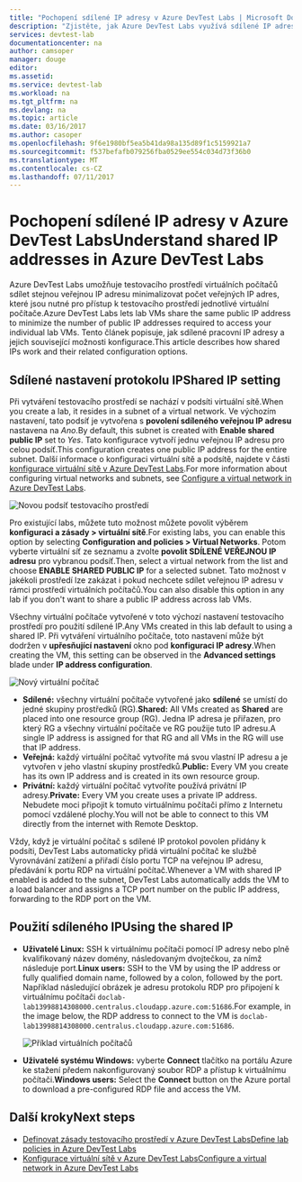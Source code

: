 ```yaml
---
title: "Pochopení sdílené IP adresy v Azure DevTest Labs | Microsoft Docs"
description: "Zjistěte, jak Azure DevTest Labs využívá sdílené IP adresy, chcete-li minimalizovat veřejné IP adresy, které jsou nutné pro přístup k testovacího prostředí virtuálních počítačů."
services: devtest-lab
documentationcenter: na
author: camsoper
manager: douge
editor: 
ms.assetid: 
ms.service: devtest-lab
ms.workload: na
ms.tgt_pltfrm: na
ms.devlang: na
ms.topic: article
ms.date: 03/16/2017
ms.author: casoper
ms.openlocfilehash: 9f6e1980bf5ea5b41da98a135d89f1c5159921a7
ms.sourcegitcommit: f537befafb079256fba0529ee554c034d73f36b0
ms.translationtype: MT
ms.contentlocale: cs-CZ
ms.lasthandoff: 07/11/2017
---
```

# <a name="understand-shared-ip-addresses-in-azure-devtest-labs"></a><span data-ttu-id="7f1e0-103">Pochopení sdílené IP adresy v Azure DevTest Labs</span><span class="sxs-lookup"><span data-stu-id="7f1e0-103">Understand shared IP addresses in Azure DevTest Labs</span></span>

<span data-ttu-id="7f1e0-104">Azure DevTest Labs umožňuje testovacího prostředí virtuálních počítačů sdílet stejnou veřejnou IP adresu minimalizovat počet veřejných IP adres, které jsou nutné pro přístup k testovacího prostředí jednotlivé virtuální počítače.</span><span class="sxs-lookup"><span data-stu-id="7f1e0-104">Azure DevTest Labs lets lab VMs share the same public IP address to minimize the number of public IP addresses required to access your individual lab VMs.</span></span>  <span data-ttu-id="7f1e0-105">Tento článek popisuje, jak sdílené pracovní IP adresy a jejich související možnosti konfigurace.</span><span class="sxs-lookup"><span data-stu-id="7f1e0-105">This article describes how shared IPs work and their related configuration options.</span></span>

## <a name="shared-ip-setting"></a><span data-ttu-id="7f1e0-106">Sdílené nastavení protokolu IP</span><span class="sxs-lookup"><span data-stu-id="7f1e0-106">Shared IP setting</span></span>

<span data-ttu-id="7f1e0-107">Při vytváření testovacího prostředí se nachází v podsíti virtuální sítě.</span><span class="sxs-lookup"><span data-stu-id="7f1e0-107">When you create a lab, it resides in a subnet of a virtual network.</span></span>  <span data-ttu-id="7f1e0-108">Ve výchozím nastavení, tato podsíť je vytvořena s **povolení sdíleného veřejnou IP adresu** nastavena na *Ano*.</span><span class="sxs-lookup"><span data-stu-id="7f1e0-108">By default, this subnet is created with **Enable shared public IP** set to *Yes*.</span></span>  <span data-ttu-id="7f1e0-109">Tato konfigurace vytvoří jednu veřejnou IP adresu pro celou podsíť.</span><span class="sxs-lookup"><span data-stu-id="7f1e0-109">This configuration creates one public IP address for the entire subnet.</span></span>  <span data-ttu-id="7f1e0-110">Další informace o konfiguraci virtuální sítě a podsítě, najdete v části [konfigurace virtuální sítě v Azure DevTest Labs](devtest-lab-configure-vnet.md).</span><span class="sxs-lookup"><span data-stu-id="7f1e0-110">For more information about configuring virtual networks and subnets, see [Configure a virtual network in Azure DevTest Labs](devtest-lab-configure-vnet.md).</span></span>

![Novou podsíť testovacího prostředí](media/devtest-lab-shared-ip/lab-subnet.png)

<span data-ttu-id="7f1e0-112">Pro existující labs, můžete tuto možnost můžete povolit výběrem **konfiguraci a zásady > virtuální sítě**.</span><span class="sxs-lookup"><span data-stu-id="7f1e0-112">For existing labs, you can enable this option by selecting **Configuration and policies > Virtual Networks**.</span></span> <span data-ttu-id="7f1e0-113">Potom vyberte virtuální síť ze seznamu a zvolte **povolit SDÍLENÉ VEŘEJNOU IP adresu** pro vybranou podsíť.</span><span class="sxs-lookup"><span data-stu-id="7f1e0-113">Then, select a virtual network from the list and choose **ENABLE SHARED PUBLIC IP** for a selected subnet.</span></span> <span data-ttu-id="7f1e0-114">Tato možnost v jakékoli prostředí lze zakázat i pokud nechcete sdílet veřejnou IP adresu v rámci prostředí virtuálních počítačů.</span><span class="sxs-lookup"><span data-stu-id="7f1e0-114">You can also disable this option in any lab if you don't want to share a public IP address across lab VMs.</span></span>

<span data-ttu-id="7f1e0-115">Všechny virtuální počítače vytvořené v toto výchozí nastavení testovacího prostředí pro použití sdílené IP.</span><span class="sxs-lookup"><span data-stu-id="7f1e0-115">Any VMs created in this lab default to using a shared IP.</span></span>  <span data-ttu-id="7f1e0-116">Při vytváření virtuálního počítače, toto nastavení může být dodržen v **upřesňující nastavení** okno pod **konfiguraci IP adresy**.</span><span class="sxs-lookup"><span data-stu-id="7f1e0-116">When creating the VM, this setting can be observed in the **Advanced settings** blade under **IP address configuration**.</span></span>

![Nový virtuální počítač](media/devtest-lab-shared-ip/new-vm.png)

- <span data-ttu-id="7f1e0-118">**Sdílené:** všechny virtuální počítače vytvořené jako **sdílené** se umístí do jedné skupiny prostředků (RG).</span><span class="sxs-lookup"><span data-stu-id="7f1e0-118">**Shared:** All VMs created as **Shared** are placed into one resource group (RG).</span></span> <span data-ttu-id="7f1e0-119">Jedna IP adresa je přiřazen, pro který RG a všechny virtuální počítače ve RG použije tuto IP adresu.</span><span class="sxs-lookup"><span data-stu-id="7f1e0-119">A single IP address is assigned for that RG and all VMs in the RG will use that IP address.</span></span>
- <span data-ttu-id="7f1e0-120">**Veřejná:** každý virtuální počítač vytvoříte má svou vlastní IP adresu a je vytvořen v jeho vlastní skupiny prostředků.</span><span class="sxs-lookup"><span data-stu-id="7f1e0-120">**Public:** Every VM you create has its own IP address and is created in its own resource group.</span></span>
- <span data-ttu-id="7f1e0-121">**Privátní:** každý virtuální počítač vytvoříte používá privátní IP adresy.</span><span class="sxs-lookup"><span data-stu-id="7f1e0-121">**Private:** Every VM you create uses a private IP address.</span></span> <span data-ttu-id="7f1e0-122">Nebudete moci připojit k tomuto virtuálnímu počítači přímo z Internetu pomocí vzdálené plochy.</span><span class="sxs-lookup"><span data-stu-id="7f1e0-122">You will not be able to connect to this VM directly from the internet with Remote Desktop.</span></span>

<span data-ttu-id="7f1e0-123">Vždy, když je virtuální počítač s sdílené IP protokol povolen přidány k podsíti, DevTest Labs automaticky přidá virtuální počítač ke službě Vyrovnávání zatížení a přiřadí číslo portu TCP na veřejnou IP adresu, předávání k portu RDP na virtuální počítač.</span><span class="sxs-lookup"><span data-stu-id="7f1e0-123">Whenever a VM with shared IP enabled is added to the subnet, DevTest Labs automatically adds the VM to a load balancer and assigns a TCP port number on the public IP address, forwarding to the RDP port on the VM.</span></span>  

## <a name="using-the-shared-ip"></a><span data-ttu-id="7f1e0-124">Použití sdíleného IP</span><span class="sxs-lookup"><span data-stu-id="7f1e0-124">Using the shared IP</span></span>

- <span data-ttu-id="7f1e0-125">**Uživatelé Linux:** SSH k virtuálnímu počítači pomocí IP adresy nebo plně kvalifikovaný název domény, následovaným dvojtečkou, za nímž následuje port.</span><span class="sxs-lookup"><span data-stu-id="7f1e0-125">**Linux users:** SSH to the VM by using the IP address or fully qualified domain name, followed by a colon, followed by the port.</span></span> <span data-ttu-id="7f1e0-126">Například následující obrázek je adresu protokolu RDP pro připojení k virtuálnímu počítači `doclab-lab13998814308000.centralus.cloudapp.azure.com:51686`.</span><span class="sxs-lookup"><span data-stu-id="7f1e0-126">For example, in the image below, the RDP address to connect to the VM is `doclab-lab13998814308000.centralus.cloudapp.azure.com:51686`.</span></span>

  ![Příklad virtuálních počítačů](media/devtest-lab-shared-ip/vm-info.png)

- <span data-ttu-id="7f1e0-128">**Uživatelé systému Windows:** vyberte **Connect** tlačítko na portálu Azure ke stažení předem nakonfigurovaný soubor RDP a přístup k virtuálnímu počítači.</span><span class="sxs-lookup"><span data-stu-id="7f1e0-128">**Windows users:** Select the **Connect** button on the Azure portal to download a pre-configured RDP file and access the VM.</span></span>

## <a name="next-steps"></a><span data-ttu-id="7f1e0-129">Další kroky</span><span class="sxs-lookup"><span data-stu-id="7f1e0-129">Next steps</span></span>

* [<span data-ttu-id="7f1e0-130">Definovat zásady testovacího prostředí v Azure DevTest Labs</span><span class="sxs-lookup"><span data-stu-id="7f1e0-130">Define lab policies in Azure DevTest Labs</span></span>](devtest-lab-set-lab-policy.md)
* [<span data-ttu-id="7f1e0-131">Konfigurace virtuální sítě v Azure DevTest Labs</span><span class="sxs-lookup"><span data-stu-id="7f1e0-131">Configure a virtual network in Azure DevTest Labs</span></span>](devtest-lab-configure-vnet.md)






